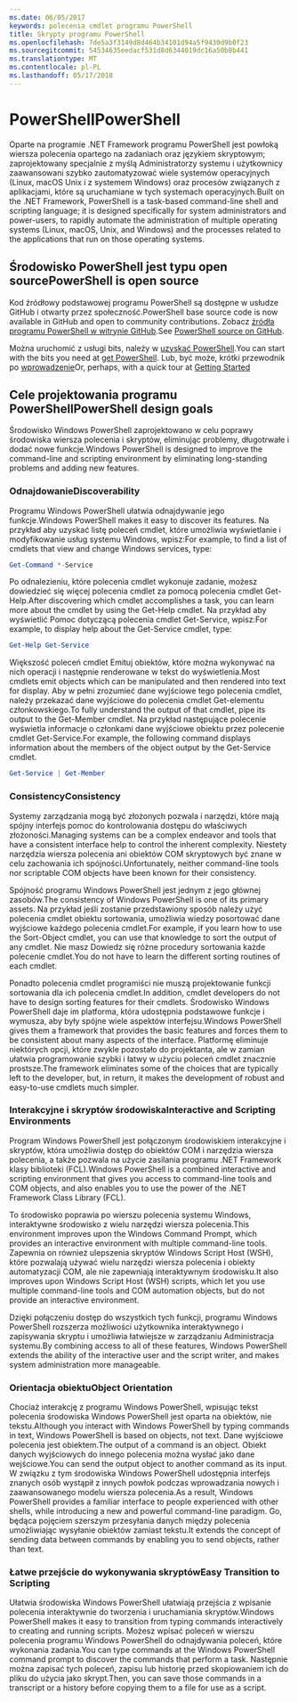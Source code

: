 ```yaml
---
ms.date: 06/05/2017
keywords: polecenia cmdlet programu PowerShell
title: Skrypty programu PowerShell
ms.openlocfilehash: 7de5a3f3149d8d464b34101d94a5f9430d9b0f23
ms.sourcegitcommit: 54534635eedacf531d8d6344019dc16a50b8b441
ms.translationtype: MT
ms.contentlocale: pl-PL
ms.lasthandoff: 05/17/2018
---
```

# <a name="powershell"></a><span data-ttu-id="b18b5-103">PowerShell</span><span class="sxs-lookup"><span data-stu-id="b18b5-103">PowerShell</span></span>

<span data-ttu-id="b18b5-104">Oparte na programie .NET Framework programu PowerShell jest powłoką wiersza polecenia opartego na zadaniach oraz językiem skryptowym; zaprojektowany specjalnie z myślą Administratorzy systemu i użytkownicy zaawansowani szybko zautomatyzować wiele systemów operacyjnych (Linux, macOS Unix i z systemem Windows) oraz procesów związanych z aplikacjami, które są uruchamiane w tych systemach operacyjnych.</span><span class="sxs-lookup"><span data-stu-id="b18b5-104">Built on the .NET Framework, PowerShell is a task-based command-line shell and scripting language; it is designed specifically for system administrators and power-users, to rapidly automate the administration of multiple operating systems (Linux, macOS, Unix, and Windows) and the processes related to the applications that run on those operating systems.</span></span>

## <a name="powershell-is-open-source"></a><span data-ttu-id="b18b5-105">Środowisko PowerShell jest typu open source</span><span class="sxs-lookup"><span data-stu-id="b18b5-105">PowerShell is open source</span></span>

<span data-ttu-id="b18b5-106">Kod źródłowy podstawowej programu PowerShell są dostępne w usłudze GitHub i otwarty przez społeczność.</span><span class="sxs-lookup"><span data-stu-id="b18b5-106">PowerShell base source code is now available in GitHub and open to community contributions.</span></span> <span data-ttu-id="b18b5-107">Zobacz [źródła programu PowerShell w witrynie GitHub](https://github.com/powershell/powershell).</span><span class="sxs-lookup"><span data-stu-id="b18b5-107">See [PowerShell source on GitHub](https://github.com/powershell/powershell).</span></span>

<span data-ttu-id="b18b5-108">Można uruchomić z usługi bits, należy w [uzyskać PowerShell](https://github.com/PowerShell/PowerShell#get-powershell).</span><span class="sxs-lookup"><span data-stu-id="b18b5-108">You can start with the bits you need at [get PowerShell](https://github.com/PowerShell/PowerShell#get-powershell).</span></span>
<span data-ttu-id="b18b5-109">Lub, być może, krótki przewodnik po [wprowadzenie](https://github.com/PowerShell/PowerShell/blob/master/docs/learning-powershell)</span><span class="sxs-lookup"><span data-stu-id="b18b5-109">Or, perhaps, with a quick tour at [Getting Started](https://github.com/PowerShell/PowerShell/blob/master/docs/learning-powershell)</span></span>

## <a name="powershell-design-goals"></a><span data-ttu-id="b18b5-110">Cele projektowania programu PowerShell</span><span class="sxs-lookup"><span data-stu-id="b18b5-110">PowerShell design goals</span></span>
<span data-ttu-id="b18b5-111">Środowisko Windows PowerShell zaprojektowano w celu poprawy środowiska wiersza polecenia i skryptów, eliminując problemy, długotrwałe i dodać nowe funkcje.</span><span class="sxs-lookup"><span data-stu-id="b18b5-111">Windows PowerShell is designed to improve the command-line and scripting environment by eliminating long-standing problems and adding new features.</span></span>

### <a name="discoverability"></a><span data-ttu-id="b18b5-112">Odnajdowanie</span><span class="sxs-lookup"><span data-stu-id="b18b5-112">Discoverability</span></span>
<span data-ttu-id="b18b5-113">Programu Windows PowerShell ułatwia odnajdywanie jego funkcje.</span><span class="sxs-lookup"><span data-stu-id="b18b5-113">Windows PowerShell makes it easy to discover its features.</span></span> <span data-ttu-id="b18b5-114">Na przykład aby uzyskać listę poleceń cmdlet, które umożliwia wyświetlanie i modyfikowanie usług systemu Windows, wpisz:</span><span class="sxs-lookup"><span data-stu-id="b18b5-114">For example, to find a list of cmdlets that view and change Windows services, type:</span></span>

```powershell
Get-Command *-Service
```

<span data-ttu-id="b18b5-115">Po odnalezieniu, które polecenia cmdlet wykonuje zadanie, możesz dowiedzieć się więcej polecenia cmdlet za pomocą polecenia cmdlet Get-Help.</span><span class="sxs-lookup"><span data-stu-id="b18b5-115">After discovering which cmdlet accomplishes a task, you can learn more about the cmdlet by using the Get-Help cmdlet.</span></span> <span data-ttu-id="b18b5-116">Na przykład aby wyświetlić Pomoc dotyczącą polecenia cmdlet Get-Service, wpisz:</span><span class="sxs-lookup"><span data-stu-id="b18b5-116">For example, to display help about the Get-Service cmdlet, type:</span></span>

```powershell
Get-Help Get-Service
```
<span data-ttu-id="b18b5-117">Większość poleceń cmdlet Emituj obiektów, które można wykonywać na nich operacji i następnie renderowane w tekst do wyświetlenia.</span><span class="sxs-lookup"><span data-stu-id="b18b5-117">Most cmdlets emit objects which can be manipulated and then rendered into text for display.</span></span> <span data-ttu-id="b18b5-118">Aby w pełni zrozumieć dane wyjściowe tego polecenia cmdlet, należy przekazać dane wyjściowe do polecenia cmdlet Get-elementu członkowskiego.</span><span class="sxs-lookup"><span data-stu-id="b18b5-118">To fully understand the output of that cmdlet, pipe its output to the Get-Member cmdlet.</span></span> <span data-ttu-id="b18b5-119">Na przykład następujące polecenie wyświetla informacje o członkami dane wyjściowe obiektu przez polecenie cmdlet Get-Service.</span><span class="sxs-lookup"><span data-stu-id="b18b5-119">For example, the following command displays information about the members of the object output by the Get-Service cmdlet.</span></span>

```powershell
Get-Service | Get-Member
```

### <a name="consistency"></a><span data-ttu-id="b18b5-120">Consistency</span><span class="sxs-lookup"><span data-stu-id="b18b5-120">Consistency</span></span>
<span data-ttu-id="b18b5-121">Systemy zarządzania mogą być złożonych pozwala i narzędzi, które mają spójny interfejs pomoc do kontrolowania dostępu do właściwych złożoności.</span><span class="sxs-lookup"><span data-stu-id="b18b5-121">Managing systems can be a complex endeavor and tools that have a consistent interface help to control the inherent complexity.</span></span> <span data-ttu-id="b18b5-122">Niestety narzędzia wiersza polecenia ani obiektów COM skryptowych być znane w celu zachowania ich spójności.</span><span class="sxs-lookup"><span data-stu-id="b18b5-122">Unfortunately, neither command-line tools nor scriptable COM objects have been known for their consistency.</span></span>

<span data-ttu-id="b18b5-123">Spójność programu Windows PowerShell jest jednym z jego głównej zasobów.</span><span class="sxs-lookup"><span data-stu-id="b18b5-123">The consistency of Windows PowerShell is one of its primary assets.</span></span> <span data-ttu-id="b18b5-124">Na przykład jeśli zostanie przedstawiony sposób należy użyć polecenia cmdlet obiektu sortowania, umożliwia wiedzy posortować dane wyjściowe każdego polecenia cmdlet.</span><span class="sxs-lookup"><span data-stu-id="b18b5-124">For example, if you learn how to use the Sort-Object cmdlet, you can use that knowledge to sort the output of any cmdlet.</span></span> <span data-ttu-id="b18b5-125">Nie masz Dowiedz się różne procedury sortowania każde polecenie cmdlet.</span><span class="sxs-lookup"><span data-stu-id="b18b5-125">You do not have to learn the different sorting routines of each cmdlet.</span></span>

<span data-ttu-id="b18b5-126">Ponadto polecenia cmdlet programiści nie muszą projektowanie funkcji sortowania dla ich polecenia cmdlet.</span><span class="sxs-lookup"><span data-stu-id="b18b5-126">In addition, cmdlet developers do not have to design sorting features for their cmdlets.</span></span> <span data-ttu-id="b18b5-127">Środowisko Windows PowerShell daje im platforma, która udostępnia podstawowe funkcje i wymusza, aby były spójne wiele aspektów interfejsu.</span><span class="sxs-lookup"><span data-stu-id="b18b5-127">Windows PowerShell gives them a framework that provides the basic features and forces them to be consistent about many aspects of the interface.</span></span> <span data-ttu-id="b18b5-128">Platformę eliminuje niektórych opcji, które zwykle pozostało do projektanta, ale w zamian ułatwia programowanie szybki i łatwy w użyciu poleceń cmdlet znacznie prostsze.</span><span class="sxs-lookup"><span data-stu-id="b18b5-128">The framework eliminates some of the choices that are typically left to the developer, but, in return, it makes the development of robust and easy-to-use cmdlets much simpler.</span></span>

### <a name="interactive-and-scripting-environments"></a><span data-ttu-id="b18b5-129">Interakcyjne i skryptów środowiska</span><span class="sxs-lookup"><span data-stu-id="b18b5-129">Interactive and Scripting Environments</span></span>
<span data-ttu-id="b18b5-130">Program Windows PowerShell jest połączonym środowiskiem interakcyjne i skryptów, która umożliwia dostęp do obiektów COM i narzędzia wiersza polecenia, a także pozwala na użycie zasilania programu .NET Framework klasy biblioteki (FCL).</span><span class="sxs-lookup"><span data-stu-id="b18b5-130">Windows PowerShell is a combined interactive and scripting environment that gives you access to command-line tools and COM objects, and also enables you to use the power of the .NET Framework Class Library (FCL).</span></span>

<span data-ttu-id="b18b5-131">To środowisko poprawia po wierszu polecenia systemu Windows, interaktywne środowisko z wielu narzędzi wiersza polecenia.</span><span class="sxs-lookup"><span data-stu-id="b18b5-131">This environment improves upon the Windows Command Prompt, which provides an interactive environment with multiple command-line tools.</span></span> <span data-ttu-id="b18b5-132">Zapewnia on również ulepszenia skryptów Windows Script Host (WSH), które pozwalają używać wielu narzędzi wiersza polecenia i obiekty automatyzacji COM, ale nie zapewniają interaktywnym środowisku.</span><span class="sxs-lookup"><span data-stu-id="b18b5-132">It also improves upon Windows Script Host (WSH) scripts, which let you use multiple command-line tools and COM automation objects, but do not provide an interactive environment.</span></span>

<span data-ttu-id="b18b5-133">Dzięki połączeniu dostęp do wszystkich tych funkcji, programu Windows PowerShell rozszerza możliwości użytkownika interaktywnego i zapisywania skryptu i umożliwia łatwiejsze w zarządzaniu Administracja systemu.</span><span class="sxs-lookup"><span data-stu-id="b18b5-133">By combining access to all of these features, Windows PowerShell extends the ability of the interactive user and the script writer, and makes system administration more manageable.</span></span>

### <a name="object-orientation"></a><span data-ttu-id="b18b5-134">Orientacja obiektu</span><span class="sxs-lookup"><span data-stu-id="b18b5-134">Object Orientation</span></span>
<span data-ttu-id="b18b5-135">Chociaż interakcję z programu Windows PowerShell, wpisując tekst polecenia środowiska Windows PowerShell jest oparta na obiektów, nie tekstu.</span><span class="sxs-lookup"><span data-stu-id="b18b5-135">Although you interact with Windows PowerShell by typing commands in text, Windows PowerShell is based on objects, not text.</span></span> <span data-ttu-id="b18b5-136">Dane wyjściowe polecenia jest obiektem.</span><span class="sxs-lookup"><span data-stu-id="b18b5-136">The output of a command is an object.</span></span> <span data-ttu-id="b18b5-137">Obiekt danych wyjściowych do innego polecenia można wysłać jako dane wejściowe.</span><span class="sxs-lookup"><span data-stu-id="b18b5-137">You can send the output object to another command as its input.</span></span> <span data-ttu-id="b18b5-138">W związku z tym środowiska Windows PowerShell udostępnia interfejs znanych osób wystąpił z innych powłok podczas wprowadzania nowych i zaawansowanego modelu wiersza polecenia.</span><span class="sxs-lookup"><span data-stu-id="b18b5-138">As a result, Windows PowerShell provides a familiar interface to people experienced with other shells, while introducing a new and powerful command-line paradigm.</span></span> <span data-ttu-id="b18b5-139">Go, będąca pojęciem szerszym przesyłania danych między polecenia umożliwiając wysyłanie obiektów zamiast tekstu.</span><span class="sxs-lookup"><span data-stu-id="b18b5-139">It extends the concept of sending data between commands by enabling you to send objects, rather than text.</span></span>

### <a name="easy-transition-to-scripting"></a><span data-ttu-id="b18b5-140">Łatwe przejście do wykonywania skryptów</span><span class="sxs-lookup"><span data-stu-id="b18b5-140">Easy Transition to Scripting</span></span>
<span data-ttu-id="b18b5-141">Ułatwia środowiska Windows PowerShell ułatwiają przejścia z wpisanie polecenia interaktywnie do tworzenia i uruchamiania skryptów.</span><span class="sxs-lookup"><span data-stu-id="b18b5-141">Windows PowerShell makes it easy to transition from typing commands interactively to creating and running scripts.</span></span> <span data-ttu-id="b18b5-142">Możesz wpisać poleceń w wierszu polecenia programu Windows PowerShell do odnajdywania poleceń, które wykonania zadania.</span><span class="sxs-lookup"><span data-stu-id="b18b5-142">You can type commands at the Windows PowerShell command prompt to discover the commands that perform a task.</span></span> <span data-ttu-id="b18b5-143">Następnie można zapisać tych poleceń, zapisu lub historię przed skopiowaniem ich do pliku do użycia jako skrypt.</span><span class="sxs-lookup"><span data-stu-id="b18b5-143">Then, you can save those commands in a transcript or a history before copying them to a file for use as a script.</span></span>
